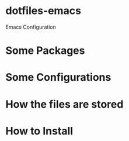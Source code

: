 # dotfiles-emacs

Emacs Configuration

# Some Packages

# Some Configurations

# How the files are stored

# How to Install
